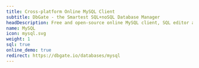 ```yaml
---
title: Cross-platform Online MySQL Client
subtitle: DbGate - the Smartest SQL+noSQL Database Manager
headDescription: Free and open-source online MySQL client, SQL editor and database manager. Desktop app in Linux, Windows, MacOS and web app in Docker.
name: MySQL
icon: mysql.svg
weight: 1
sql: true
online_demo: true
redirect: https://dbgate.io/databases/mysql
---
```

